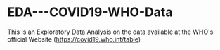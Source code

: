 # EDA---COVID19-WHO-Data

This is an Exploratory Data Analysis on the data available at the WHO's official Website (https://covid19.who.int/table)

